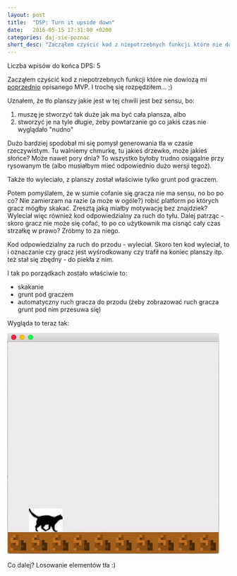 ```yaml
---
layout: post
title:  "DSP: Turn it upside down"
date:   2016-05-15 17:31:00 +0200
categories: daj-sie-poznac
short_desc: "Zacząłem czyścić kod z niepotrzebnych funkcji które nie dowiozą mi poprzednio opisanego MVP. I trochę się rozpędziłem... ;)"
---
```

Liczba wpisów do końca DPS: 5

Zacząłem czyścić kod z niepotrzebnych funkcji które nie dowiozą mi [poprzednio][poprzedni-wpis] opisanego MVP. I trochę się rozpędziłem... ;)

Uznałem, że tło planszy jakie jest w tej chwili jest bez sensu, bo:

  1. muszę je stworzyć tak duże jak ma być cała plansza, albo
  2. stworzyć je na tyle długie, żeby powtarzanie go co jakiś czas nie wyglądało "nudno"

Dużo bardziej spodobał mi się pomysł generowania tła w czasie rzeczywistym. Tu walniemy chmurkę, tu jakieś drzewko, może jakieś słońce? Może nawet pory dnia? To wszystko byłoby trudno osiągalne przy rysowanym tle (albo musiałbym mieć odpowiednio dużo wersji tegoż).

Także tło wyleciało, z planszy został właściwie tylko grunt pod graczem.

Potem pomyślałem, że w sumie cofanie się gracza nie ma sensu, no bo po co? Nie zamierzam na razie (a może w ogóle?) robić platform po których gracz mógłby skakać. Zresztą jaką miałby motywację bez znajdziek? Wyleciał więc również kod odpowiedzialny za ruch do tyłu. Dalej patrząc - skoro gracz nie może się cofać, to po co użytkownik ma cisnąć cały czas strzałkę w prawo? Zróbmy to za niego.

Kod odpowiedzialny za ruch do przodu - wyleciał. Skoro ten kod wyleciał, to i oznaczanie czy gracz jest wyśrodkowany czy trafił na koniec planszy itp. też stał się zbędny - do piekła z nim.

I tak po porządkach zostało właściwie to:

  * skakanie
  * grunt pod graczem
  * automatyczny ruch gracza do przodu (żeby zobrazować ruch gracza grunt pod nim przesuwa się)

Wygląda to teraz tak:

<img src="/images/panikoton-automove.gif"/>

Co dalej? Losowanie elementów tła :)

[poprzedni-wpis]: http://zelazowy.github.io/daj-sie-poznac/2016/05/08/DSP-MVP-zrewidowane.html
